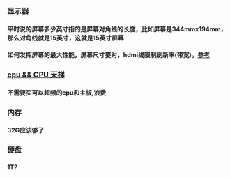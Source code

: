 ### 显示器
#### 平时说的屏幕多少英寸指的是屏幕对角线的长度，比如屏幕是344mmx194mm，那么对角线就是15英寸，这就是15英寸屏幕
#### 如何发挥屏幕的最大性能，屏幕尺寸要对，hdmi线限制刷新率(带宽)。[参考](https://www.elecfans.com/xianshi/202301051972132.html)

### [cpu && GPU 天梯](https://www.163.com/dy/article/IHJ3CSOM0519EA27.html)
#### 不需要买可以超频的cpu和主板,浪费

### 内存
#### 32G应该够了

### 硬盘
#### 1T?